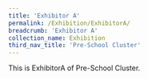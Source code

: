```yaml
---
title: 'Exhibitor A'
permalink: /Exhibition/ExhibitorA/
breadcrumb: 'Exhibitor A'
collection_name: Exhibition
third_nav_title: 'Pre-School Cluster'
---
```


<div>
This is ExhibitorA of Pre-School Cluster.
</div>
